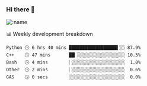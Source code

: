 ### Hi there 👋

<!--
**lv2020/lv2020** is a ✨ _special_ ✨ repository because its `README.md` (this file) appears on your GitHub profile.

Here are some ideas to get you started:

- 🔭 I’m currently working on ...
- 🌱 I’m currently learning ...
- 👯 I’m looking to collaborate on ...
- 🤔 I’m looking for help with ...
- 💬 Ask me about ...
- 📫 How to reach me: ...
- 😄 Pronouns: ...
- ⚡ Fun fact: ...
-->
![:name](https://count.getloli.com/get/@:lv2020)
 <!-- waka-box start -->
📊 Weekly development breakdown
```text
Python 🕓 6 hrs 40 mins ██████████████████▍░░ 87.9%
C++    🕓 47 mins       ██▏░░░░░░░░░░░░░░░░░░ 10.5%
Bash   🕓 4 mins        ▏░░░░░░░░░░░░░░░░░░░░  1.0%
Other  🕓 2 mins        ▏░░░░░░░░░░░░░░░░░░░░  0.6%
GAS    🕓 0 secs        ░░░░░░░░░░░░░░░░░░░░░  0.0%
```
<!-- Powered by https://github.com/YouEclipse/waka-box-go . -->
<!-- waka-box end -->

